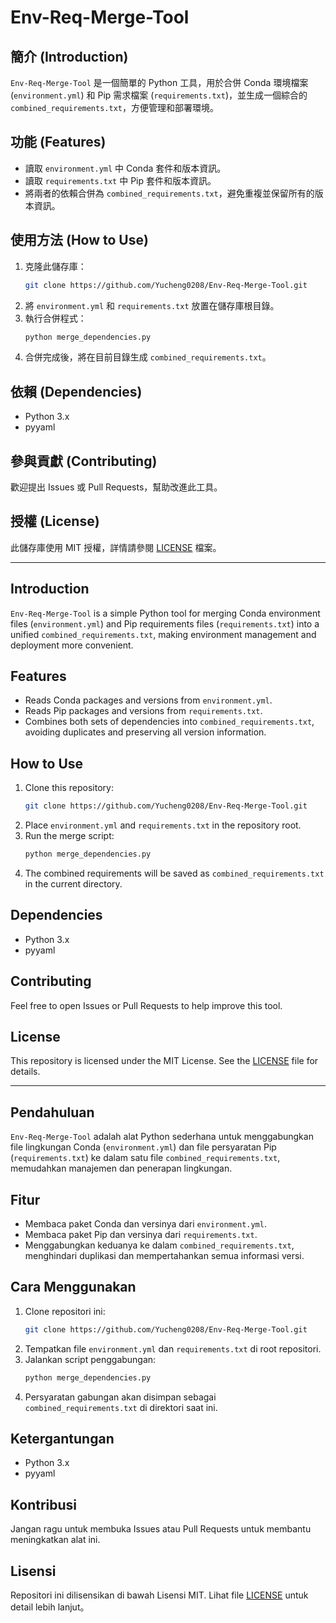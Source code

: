 
# Env-Req-Merge-Tool

## 簡介 (Introduction)
`Env-Req-Merge-Tool` 是一個簡單的 Python 工具，用於合併 Conda 環境檔案 (`environment.yml`) 和 Pip 需求檔案 (`requirements.txt`)，並生成一個綜合的 `combined_requirements.txt`，方便管理和部署環境。

## 功能 (Features)
- 讀取 `environment.yml` 中 Conda 套件和版本資訊。
- 讀取 `requirements.txt` 中 Pip 套件和版本資訊。
- 將兩者的依賴合併為 `combined_requirements.txt`，避免重複並保留所有的版本資訊。

## 使用方法 (How to Use)
1. 克隆此儲存庫：
   ```sh
   git clone https://github.com/Yucheng0208/Env-Req-Merge-Tool.git
   ```
2. 將 `environment.yml` 和 `requirements.txt` 放置在儲存庫根目錄。
3. 執行合併程式：
   ```sh
   python merge_dependencies.py
   ```
4. 合併完成後，將在目前目錄生成 `combined_requirements.txt`。

## 依賴 (Dependencies)
- Python 3.x
- pyyaml

## 參與貢獻 (Contributing)
歡迎提出 Issues 或 Pull Requests，幫助改進此工具。

## 授權 (License)
此儲存庫使用 MIT 授權，詳情請參閱 [LICENSE](./LICENSE) 檔案。

---

## Introduction
`Env-Req-Merge-Tool` is a simple Python tool for merging Conda environment files (`environment.yml`) and Pip requirements files (`requirements.txt`) into a unified `combined_requirements.txt`, making environment management and deployment more convenient.

## Features
- Reads Conda packages and versions from `environment.yml`.
- Reads Pip packages and versions from `requirements.txt`.
- Combines both sets of dependencies into `combined_requirements.txt`, avoiding duplicates and preserving all version information.

## How to Use
1. Clone this repository:
   ```sh
   git clone https://github.com/Yucheng0208/Env-Req-Merge-Tool.git
   ```
2. Place `environment.yml` and `requirements.txt` in the repository root.
3. Run the merge script:
   ```sh
   python merge_dependencies.py
   ```
4. The combined requirements will be saved as `combined_requirements.txt` in the current directory.

## Dependencies
- Python 3.x
- pyyaml

## Contributing
Feel free to open Issues or Pull Requests to help improve this tool.

## License
This repository is licensed under the MIT License. See the [LICENSE](./LICENSE) file for details.

---

## Pendahuluan
`Env-Req-Merge-Tool` adalah alat Python sederhana untuk menggabungkan file lingkungan Conda (`environment.yml`) dan file persyaratan Pip (`requirements.txt`) ke dalam satu file `combined_requirements.txt`, memudahkan manajemen dan penerapan lingkungan.

## Fitur
- Membaca paket Conda dan versinya dari `environment.yml`.
- Membaca paket Pip dan versinya dari `requirements.txt`.
- Menggabungkan keduanya ke dalam `combined_requirements.txt`, menghindari duplikasi dan mempertahankan semua informasi versi.

## Cara Menggunakan
1. Clone repositori ini:
   ```sh
   git clone https://github.com/Yucheng0208/Env-Req-Merge-Tool.git
   ```
2. Tempatkan file `environment.yml` dan `requirements.txt` di root repositori.
3. Jalankan script penggabungan:
   ```sh
   python merge_dependencies.py
   ```
4. Persyaratan gabungan akan disimpan sebagai `combined_requirements.txt` di direktori saat ini.

## Ketergantungan
- Python 3.x
- pyyaml

## Kontribusi
Jangan ragu untuk membuka Issues atau Pull Requests untuk membantu meningkatkan alat ini.

## Lisensi
Repositori ini dilisensikan di bawah Lisensi MIT. Lihat file [LICENSE](./LICENSE) untuk detail lebih lanjut。
